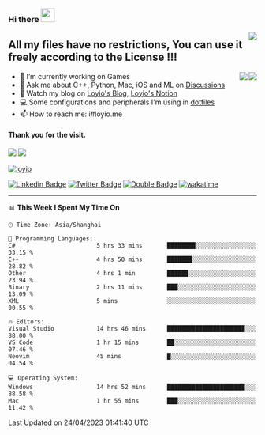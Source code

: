 <h3 align="left">Hi there <img src="https://media.giphy.com/media/hvRJCLFzcasrR4ia7z/giphy.gif" width="28"></h3>
<a align="right" href="https://github.com/loyio/loyio/blob/master/STAR/README.md"><img align="right" src="https://img.shields.io/badge/LOYIO-STAR-green" /></a>

## All my files have no restrictions, You can use it freely according to the License !!!

<a href="https://github.com/loyio#gh-light-mode-only">
     <img align="right"  src="https://loy-readme.vercel.app/api/top-langs/?username=loyio&langs_count=6&hide=css,html,jupyter%20notebook" />
</a>

<a href="https://github.com/loyio#gh-dark-mode-only">
  <img align="right"  src="https://loy-readme.vercel.app/api/top-langs/?username=loyio&langs_count=6&theme=slateorange&hide=css,html,jupyter%20notebook" />
</a>



- 🔭 I’m currently working on Games
- 💬 Ask me about C++, Python, Mac, iOS and ML on [Discussions](https://github.com/loyio/blog/discussions)
- 📔 Watch my blog on [Loyio's Blog](https://loyio.me), [Loyio's Notion](https://loyio.notion.site/loyio/Loyio-s-Dashboard-2f56bd29222a445ea9d9e8802a1ac83b)
- 💻 Some configurations and peripherals I'm using in [dotfiles](https://github.com/loyio/dotfiles)
- 📫 How to reach me: i#loyio.me


#### Thank you for the visit.
<img src="http://profile-counter.glitch.me/loyio/count.svg" />

<img src="https://loy-readme.vercel.app/api?username=loyio&show_icons=true&hide=stars&include_all_commits=true&hide_title=true&theme=slateorange" />

     

[![loyio](https://github-profile-trophy.vercel.app/?username=loyio&theme=onedark&column=4)](https://github.com/loyio)

[![Linkedin Badge](https://img.shields.io/badge/-@loyio-0077b5?style=flat-square&logo=Linkedin&logoColor=white&labelColor=0077b5&link=https://www.linkedin.com/in/loyio-hex-363172158/)](https://www.linkedin.com/in/loyio-hex-363172158/)
[![Twitter Badge](https://img.shields.io/badge/-@loyiome-1ca0f1?style=flat-square&labelColor=1ca0f1&logo=twitter&logoColor=white&link=https://twitter.com/loyiome)](https://twitter.com/loyiome)
[![Double Badge](https://img.shields.io/badge/@loyio-007722?style=flat&logo=Douban&logoColor=white)](https://www.douban.com/people/susmote)
[![wakatime](https://wakatime.com/badge/user/c0ddc104-5a20-41d1-ab9a-c4d9ea20a4d9.svg)](https://wakatime.com/@c0ddc104-5a20-41d1-ab9a-c4d9ea20a4d9)

-------
<!--START_SECTION:waka-->
📊 **This Week I Spent My Time On** 

```text
🕑︎ Time Zone: Asia/Shanghai

💬 Programming Languages: 
C#                       5 hrs 33 mins       ████████░░░░░░░░░░░░░░░░░   33.15 % 
C++                      4 hrs 50 mins       ███████░░░░░░░░░░░░░░░░░░   28.82 % 
Other                    4 hrs 1 min         ██████░░░░░░░░░░░░░░░░░░░   23.94 % 
Binary                   2 hrs 11 mins       ███░░░░░░░░░░░░░░░░░░░░░░   13.09 % 
XML                      5 mins              ░░░░░░░░░░░░░░░░░░░░░░░░░   00.55 % 

🔥 Editors: 
Visual Studio            14 hrs 46 mins      ██████████████████████░░░   88.00 % 
VS Code                  1 hr 15 mins        ██░░░░░░░░░░░░░░░░░░░░░░░   07.46 % 
Neovim                   45 mins             █░░░░░░░░░░░░░░░░░░░░░░░░   04.54 % 

💻 Operating System: 
Windows                  14 hrs 52 mins      ██████████████████████░░░   88.58 % 
Mac                      1 hr 55 mins        ███░░░░░░░░░░░░░░░░░░░░░░   11.42 % 
```


 Last Updated on 24/04/2023 01:41:40 UTC
<!--END_SECTION:waka-->

